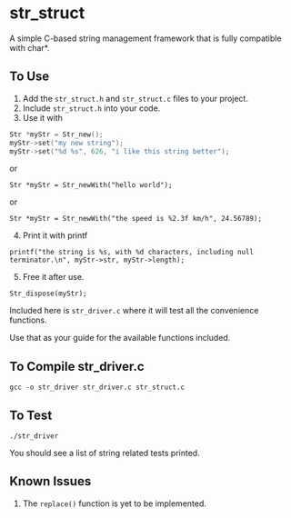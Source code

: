 str_struct
==========

A simple C-based string management framework that is fully compatible with char*.

To Use
------

1. Add the `str_struct.h` and `str_struct.c` files to your project. 
2. Include `str_struct.h` into your code. 
3. Use it with 

```C
Str *myStr = Str_new();
myStr->set("my new string");
myStr->set("%d %s", 626, "i like this string better");
```

or

`Str *myStr = Str_newWith("hello world");`

or 

`Str *myStr = Str_newWith("the speed is %2.3f km/h", 24.56789);`

4. Print it with printf

`printf("the string is %s, with %d characters, including null terminator.\n", myStr->str, myStr->length);`

5. Free it after use. 

`Str_dispose(myStr);`



Included here is `str_driver.c` where it will test all the convenience functions. 

Use that as your guide for the available functions included. 

To Compile str_driver.c
-----------------------

```script
gcc -o str_driver str_driver.c str_struct.c
```

To Test
-------
```script
./str_driver
```
You should see a list of string related tests printed.


Known Issues
------------
1. The `replace()` function is yet to be implemented. 


